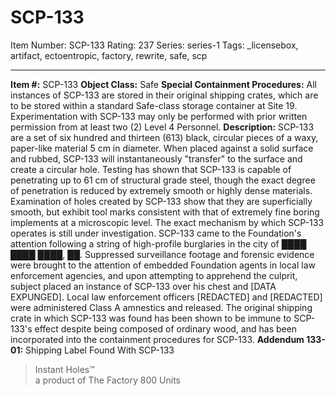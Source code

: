 # SCP-133
Item Number: SCP-133
Rating: 237
Series: series-1
Tags: _licensebox, artifact, ectoentropic, factory, rewrite, safe, scp

---

**Item #:** SCP-133
**Object Class:** Safe
**Special Containment Procedures:** All instances of SCP-133 are stored in their original shipping crates, which are to be stored within a standard Safe-class storage container at Site 19. Experimentation with SCP-133 may only be performed with prior written permission from at least two (2) Level 4 Personnel.
**Description:** SCP-133 are a set of six hundred and thirteen (613) black, circular pieces of a waxy, paper-like material 5 cm in diameter. When placed against a solid surface and rubbed, SCP-133 will instantaneously "transfer" to the surface and create a circular hole. Testing has shown that SCP-133 is capable of penetrating up to 61 cm of structural grade steel, though the exact degree of penetration is reduced by extremely smooth or highly dense materials. Examination of holes created by SCP-133 show that they are superficially smooth, but exhibit tool marks consistent with that of extremely fine boring implements at a microscopic level. The exact mechanism by which SCP-133 operates is still under investigation.
SCP-133 came to the Foundation's attention following a string of high-profile burglaries in the city of ████ ████ ████, ██. Suppressed surveillance footage and forensic evidence were brought to the attention of embedded Foundation agents in local law enforcement agencies, and upon attempting to apprehend the culprit, subject placed an instance of SCP-133 over his chest and [DATA EXPUNGED]. Local law enforcement officers [REDACTED] and [REDACTED] were administered Class A amnestics and released.
The original shipping crate in which SCP-133 was found has been shown to be immune to SCP-133's effect despite being composed of ordinary wood, and has been incorporated into the containment procedures for SCP-133.
**Addendum 133-01:** Shipping Label Found With SCP-133
> Instant Holes™  
>  a product of The Factory
> 800 Units
